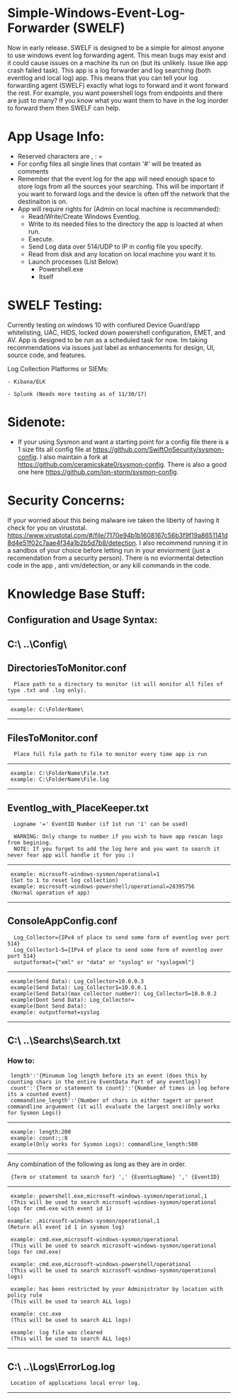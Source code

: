 # Simple-Windows-Event-Log-Forwarder (SWELF)
Now in early release. SWELF is designed to be a simple for almost anyone to use windows event log forwarding agent. This mean bugs may exist and it could cause issues on a machine its run on (but its unlikely. Issue like app crash failed task). This app is a log forwarder and log searching (both eventlog and local log) app. This means that you can tell your log forwarding agent (SWELF) exactly what logs to forward and it wont forward the rest. For example, you want powershell logs from endpoints and there are just to many? If you know what you want them to have in the log inorder to forward them then SWELF can help. 

# App Usage Info:
- Reserved characters are , : =
- For config files all single lines that contain '#' will be treated as comments
- Remember that the event log for the app will need enough space to store logs from all the sources your searching. This will be important if you want to forward logs and the device is often off the network that the destinaiton is on.
- App will require rights for (Admin on local machine is recommended):
    - Read/Write/Create Windows Eventlog. 
    - Write to its needed files to the directory the app is loacted at when run. 
    - Execute. 
    - Send Log data over 514/UDP to IP in config file you specify.
    - Read from disk and any location on local machine you want it to.
    - Launch processes (List Below)
        - Powershell.exe
        - Itself
        
# SWELF Testing:
Currently testing on windows 10 with confiured Device Guard/app whitelisting, UAC, HIDS, locked down powershell configuration, EMET, and AV. App is designed to be run as a scheduled task for now. Im taking recommendations via issues just label as enhancements for design, UI, source code, and features.

Log Collection Platforms or SIEMs:

    - Kibana/ELK
    
    - Splunk (Needs more testing as of 11/30/17)
    
    
# Sidenote:
- If your using Sysmon and want a starting point for a config file there is a 1 size fits all config file at https://github.com/SwiftOnSecurity/sysmon-config. I also maintain a fork at https://github.com/ceramicskate0/sysmon-config. There is also a good one here https://github.com/ion-storm/sysmon-config.

# Security Concerns:
If your worried about this being malware ive taken the liberty of having it check for you on virustotal. https://www.virustotal.com/#/file/7170e94b1b1608167c56b3f9f19a8651141d8d4e51f02c7aae4f34a1b2b5d7b8/detection.
I also recommend running it in a sandbox of your choice before letting run in your enviorment (just a recomendation from a security person). There is no eviormental detection code in the app , anti vm/detection, or any kill commands in the code. 


# Knowledge Base Stuff:
## Configuration and Usage Syntax:

## C:\ ..\Config\
  
##  DirectoriesToMonitor.conf
  
      Place path to a directory to monitor (it will monitor all files of type .txt and .log only).
    
--------------------------------------------------------------------------------
     example: C:\FolderName\
--------------------------------------------------------------------------------

##  FilesToMonitor.conf
  
      Place full file path to file to monitor every time app is run
    
--------------------------------------------------------------------------------
     example: C:\FolderName\File.txt 
     example: C:\FolderName\File.log
--------------------------------------------------------------------------------

##  Eventlog_with_PlaceKeeper.txt
  
      Logname '=' EventID Number (if 1st run '1' can be used)
    
      WARNING: Only change to number if you wish to have app rescan logs from begining.
      NOTE: If you forget to add the log here and you want to search it never fear app will handle it for you :)
    
--------------------------------------------------------------------------------
     example: microsoft-windows-sysmon/operational=1
     (Set to 1 to reset log collection)
     example: microsoft-windows-powershell/operational=28395756
     (Normal operation of app)
--------------------------------------------------------------------------------

##  ConsoleAppConfig.conf
  
      Log_Collector={IPv4 of place to send some form of eventlog over port 514}
      Log_Collector1-5={IPv4 of place to send some form of eventlog over port 514}
      outputformat={"xml" or "data" or "syslog" or "syslogxml"}
    
--------------------------------------------------------------------------------
     example(Send Data): Log_Collector=10.0.0.3
     example(Send Data): Log_Collector1=10.0.0.1
     example(Send Data)(max collector number): Log_Collector5=10.0.0.2
     example(Dont Send Data): Log_Collector=
     example(Dont Send Data): 
     example: outputformat=syslog
--------------------------------------------------------------------------------

## C:\ ..\Searchs\Search.txt
  ### How to:
  
     length':'{Minumum log length before its an event (does this by counting chars in the entire EventData Part of any eventlog)}
     count':'{Term or statement to count}':'{Number of times in log before its a counted event}    
     commandline_length':'{Number of chars in either tagert or parent commandline arguement (it will evaluate the largest one)(Only works for Sysmon Logs)}
--------------------------------------------------------------------------------
     example: length:200    
     example: count:;:8
     example(Only works for Sysmon Logs): commandline_length:500
--------------------------------------------------------------------------------  
     
   Any combination of the following as long as they are in order. 
   
     {Term or statement to search for} ',' {EventLogName} ',' {EventID}
     
--------------------------------------------------------------------------------
     example: powershell.exe,microsoft-windows-sysmon/operational,1 
     (This will be used to search microsoft-windows-sysmon/operational logs for cmd.exe with event id 1)
    
    example: ,microsoft-windows-sysmon/operational,1
    (Return all event id 1 in sysmon log)
     
     example: cmd.exe,microsoft-windows-sysmon/operational 
     (This will be used to search microsoft-windows-sysmon/operational logs for cmd.exe)
     
     example: cmd.exe,microsoft-windows-powershell/operational 
     (This will be used to search microsoft-windows-sysmon/operational logs)
     
     example: has been restricted by your Administrator by location with policy rule 
     (This will be used to search ALL logs)
     
     example: csc.exe 
     (This will be used to search ALL logs)
     
     example: log file was cleared 
     (This will be used to search ALL logs)
-------------------------------------------------------------------------------- 
  
## C:\ ..\Logs\ErrorLog.log

     Location of applications local error log.
     
--------------------------------------------------------------------------------


